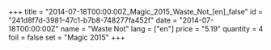 +++
title = "2014-07-18T00:00:00Z_Magic_2015_Waste_Not_[en]_false"
id = "241d8f7d-3981-47c1-b7b8-748277fa452f"
date = "2014-07-18T00:00:00Z"
name = "Waste Not"
lang = ["en"]
price = "5.19"
quantity = 4
foil = false
set = "Magic 2015"
+++
